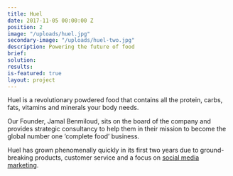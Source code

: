 ```yaml
---
title: Huel
date: 2017-11-05 00:00:00 Z
position: 2
image: "/uploads/huel.jpg"
secondary-image: "/uploads/huel-two.jpg"
description: Powering the future of food
brief: 
solution: 
results: 
is-featured: true
layout: project
---
```


Huel is a revolutionary powdered food that contains all the protein, carbs, fats, vitamins and minerals your body needs.

Our Founder, Jamal Benmiloud, sits on the board of the company and provides strategic consultancy to help them in their mission to become the global number one ‘complete food’ business.

Huel has grown phenomenally quickly in its first two years due to ground-breaking products, customer service and a focus on [social media marketing](https://www.instagram.com/huel/).